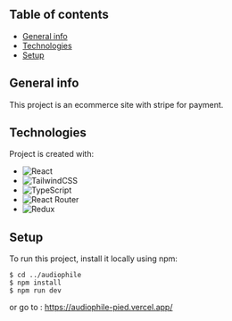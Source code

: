 ## Table of contents
* [General info](#general-info)
* [Technologies](#technologies)
* [Setup](#setup)

## General info
This project is an ecommerce site with stripe for payment.
	
## Technologies
Project is created with:
* ![React](https://img.shields.io/badge/react-%2320232a.svg?style=for-the-badge&logo=react&logoColor=%2361DAFB)
* ![TailwindCSS](https://img.shields.io/badge/tailwindcss-%2338B2AC.svg?style=for-the-badge&logo=tailwind-css&logoColor=white)
* ![TypeScript](https://img.shields.io/badge/typescript-%23007ACC.svg?style=for-the-badge&logo=typescript&logoColor=white)
* ![React Router](https://img.shields.io/badge/React_Router-CA4245?style=for-the-badge&logo=react-router&logoColor=white)
* ![Redux](https://img.shields.io/badge/redux-%23593d88.svg?style=for-the-badge&logo=redux&logoColor=white) 
	
## Setup
To run this project, install it locally using npm:

```
$ cd ../audiophile
$ npm install
$ npm run dev
```
or go to :
https://audiophile-pied.vercel.app/
